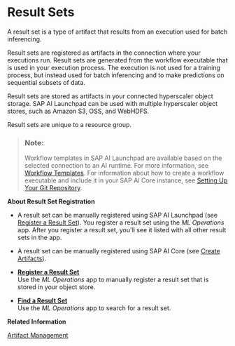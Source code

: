 <!-- loiocc7bacc660a0415a91c372356478298d -->

# Result Sets

A result set is a type of artifact that results from an execution used for batch inferencing.

Result sets are registered as artifacts in the connection where your executions run. Result sets are generated from the workflow executable that is used in your execution process. The execution is not used for a training process, but instead used for batch inferencing and to make predictions on sequential subsets of data.

Result sets are stored as artifacts in your connected hyperscaler object storage. SAP AI Launchpad can be used with multiple hyperscaler object stores, such as Amazon S3, OSS, and WebHDFS.

Result sets are unique to a resource group.

> ### Note:  
> Workflow templates in SAP AI Launchpad are available based on the selected connection to an AI runtime. For more information, see [Workflow Templates](https://help.sap.com/viewer/2d6c5984063c40a59eda62f4a9135bee/CLOUD/en-US/83523ab8b49245bcbc9f1bf0969e32d8.html). For information about how to create a workflow executable and include it in your SAP AI Core instance, see [Setting Up Your Git Repository](https://help.sap.com/viewer/2d6c5984063c40a59eda62f4a9135bee/CLOUD/en-US/3269092e37d141a293f0dbd7eaafc829.html).

**About Result Set Registration**

-   A result set can be manually registered using SAP AI Launchpad \(see [Register a Result Set](register-a-result-set-0efde3f.md)\). You register a result set using the *ML Operations* app. After you register a result set, you'll see it listed with all other result sets in the app.

-   A result set can be manually registered using SAP AI Core \(see [Create Artifacts](https://help.sap.com/docs/AI_CORE/808d9d442fb0484e9b818924feeb9add/CLOUD/66413f1d9fbf4758a0d739eaf1c95dc7.html)\).


-   **[Register a Result Set](register-a-result-set-0efde3f.md "Use the ML
                                    Operations app to manually register a result set
		that is stored in your object store.")**  
Use the *ML Operations* app to manually register a result set that is stored in your object store.
-   **[Find a Result Set](find-a-result-set-079f5dc.md "Use the ML
                                    Operations app to search for a result
		set.")**  
Use the *ML Operations* app to search for a result set.

**Related Information**  


[Artifact Management](https://help.sap.com/docs/AI_CORE/808d9d442fb0484e9b818924feeb9add/CLOULD/386ba71cbf8c451288b899ec0d8f9fb1.html)

